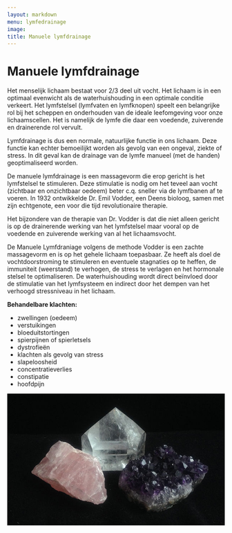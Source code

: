 ```yaml
---
layout: markdown
menu: lymfedrainage
image: 
title: Manuele lymfdrainage
---
```

# Manuele lymfdrainage


Het menselijk lichaam bestaat voor 2/3 deel uit vocht. Het lichaam is in een optimaal evenwicht als de waterhuishouding in een optimale conditie verkeert. Het lymfstelsel (lymfvaten en lymfknopen) speelt een belangrijke rol bij het scheppen en onderhouden van de ideale leefomgeving voor onze lichaamscellen. Het is namelijk de lymfe die daar een voedende, zuiverende en drainerende rol vervult.

Lymfdrainage is dus een normale, natuurlijke functie in ons lichaam. Deze functie kan echter bemoeilijkt worden als gevolg van een ongeval, ziekte of stress. In dit geval kan de drainage van de lymfe manueel (met de handen) geoptimaliseerd worden.


De manuele lymfdrainage is een massagevorm die erop gericht is het lymfstelsel te stimuleren. Deze stimulatie is nodig om het teveel aan vocht (zichtbaar en onzichtbaar oedeem) beter c.q. sneller via de lymfbanen af te voeren. In 1932 ontwikkelde Dr. Emil Vodder, een Deens bioloog, samen met zijn echtgenote, een voor die tijd revolutionaire therapie.

Het bijzondere van de therapie van Dr. Vodder is dat die niet alleen gericht is op de drainerende werking van het lymfstelsel maar vooral op de voedende en zuiverende werking van al het lichaamsvocht.

De Manuele Lymfdraniage volgens de methode Vodder is een zachte massagevorm en is op het gehele lichaam toepasbaar. Ze heeft als doel de vochtdoorstroming te stimuleren en eventuele stagnaties op te heffen, de immuniteit (weerstand) te verhogen, de stress te verlagen en het hormonale stelsel te optimaliseren. De waterhuishouding wordt direct beïnvloed door de stimulatie van het lymfsysteem en indirect door het dempen van het verhoogd stressniveau in het lichaam.

**Behandelbare klachten:**

* zwellingen (oedeem)
* verstuikingen
* bloeduitstortingen
* spierpijnen of spierletsels
* dystrofieën
* klachten als gevolg van stress
* slapeloosheid
* concentratieverlies
* constipatie
* hoofdpijn

![feng shui](images/stenen.jpg)
